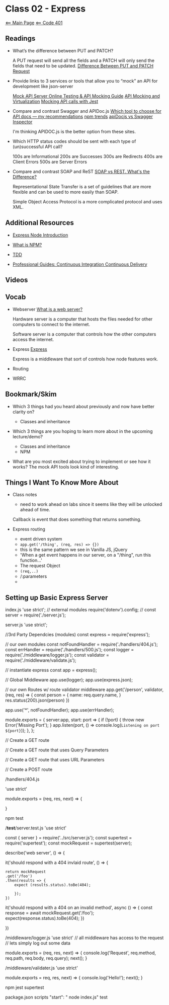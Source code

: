 # Class 02 - Express

[<== Main Page](../README.md)
[<== Code 401](../code401/code401.md)

## Readings

- What’s the difference between PUT and PATCH?

  A PUT request will send all the fields and a PATCH will only send the fields that need to be updated. [Difference Between PUT and PATCH Request](https://www.geeksforgeeks.org/difference-between-put-and-patch-request/)

- Provide links to 3 services or tools that allow you to “mock” an API for development like json-server

  [Mock API Server Online Testing & API Mocking Guide](https://stoplight.io/mock-api-guide/basics/)
  [API Mocking and Virtualization](https://swagger.io/solutions/mocking-and-virtualization/)
  [Mocking API calls with Jest](https://www.loupetestware.com/post/mocking-api-calls-with-jest)

- Compare and contrast Swagger and APIDoc.js [Which tool to choose for API docs — my recommendations](https://idratherbewriting.com/learnapidoc/pubapis_which_tool_to_choose.html) [npm trends](https://www.npmtrends.com/apidoc-vs-apidoc-swagger-vs-swagger) [apiDocjs vs Swagger Inspector](https://stackshare.io/stackups/apidocjs-vs-swagger-inspector)

  I'm thinking APIDOC.js is the better option from these sites.

- Which HTTP status codes should be sent with each type of (un)successful API call?

  100s are Informational
  200s are Successes
  300s are Redirects
  400s are Client Errors
  500s are Server Errors

- Compare and contrast SOAP and ReST [SOAP vs REST. What's the Difference?](https://smartbear.com/blog/soap-vs-rest-whats-the-difference/) 
  
  Representational State Transfer is a set of guidelines that are more flexible and can be used to more easily than SOAP.

  Simple Object Access Protocol is a more complicated protocol and uses XML.
  
## Additional Resources

- [Express Node Introduction](https://developer.mozilla.org/en-US/docs/Learn/Server-side/Express_Nodejs/Introduction)

- [What is NPM?](https://docs.npmjs.com/about-npm)

- [TDD](https://www.agilealliance.org/glossary/tdd/#q=~(infinite~false~filters~(postType~(~'page~'post~'aa_book~'aa_event_session~'aa_experience_report~'aa_glossary~'aa_research_paper~'aa_video)~tags~(~'tdd))~searchTerm~'~sort~false~sortDirection~'asc~page~1))

- [Professional Guides: Continuous Integration Continuous Delivery](https://www.youtube.com/watch?v=xSv_m3KhUO8)

## Videos

## Vocab

- Webserver [What is a web server?](https://developer.mozilla.org/en-US/docs/Learn/Common_questions/What_is_a_web_server) 

  Hardware server is a computer that hosts the files needed for other computers to connect to the internet.

  Software server is a computer that controls how the other computers access the internet.

- Express [Express](https://expressjs.com/) 

  Express is a middleware that sort of controls how node features work.

- Routing

- WRRC

## Bookmark/Skim

- Which 3 things had you heard about previously and now have better clarity on?

  - Classes and inheritance


- Which 3 things are you hoping to learn more about in the upcoming lecture/demo?

  - Classes and inheritance
  - NPM

- What are you most excited about trying to implement or see how it works? 
    The mock API tools look kind of interesting.


## Things I Want To Know More About

- Class notes

  - need to work ahead on labs since it seems like they will be unlocked ahead of time.

  Callback is event that does something that returns something. 

- Express routing

  - event driven system
  - `app.get('/thing', (req, res) => {})`
  - this is the same pattern we see in Vanilla JS, jQuery
  - 'When a get event happens in our server, on a "/thing", run this function...'
  - The request Object
  - `(req,..)`
  - /:parameters
  - 



## Setting up Basic Express Server

index.js
'use strict';
// external modules
require('dotenv').config;
// const server = require('./server.js');


server.js
'use strict';

//3rd Party Dependcies (modules)
const express = require('express');

// our own modules
const notFoundHandler = require('./handlers/404.js');
const errHandler = require('./handlers/500.js');
const logger = require('./middleware/logger.js');
const validator = require('./middleware/validate.js');

// instantiate express
const app = express();


// Global Middleware
app.use(logger);
app.use(express.json);

// our own Routes w/ route validator middleware
app.get('/person', validator, (req, res) => {
    const person = {
        name: req.query.name,
    }
    res.status(200).json(person)
})

app.use('*', notFoundHandler);
app.use(errHandler);

module.exports = {
    server:app,
    start: port => {
        if (!port) { throw new Error('Missing Port'); }
        app.listen(port, () => console.log(`Listening on port ${port}`));
    },
};

// Create a GET route

// Create a GET route that uses Query Parameters

// Create a GET route that uses URL Parameters

// Create a POST route


/handlers/404.js

'use strict'

module.exports = (req, res, next) => {

}


npm test

/__test__/server.test.js
'use strict'

const { server } = require('../src/server.js');
const supertest = require('supertest');
const mockRequest = supertest(server);

describe('web server', () => {
  
  it('should respond with a 404 invlaid route', () => {

    return mockRequest
    .get('/foo')
    .then(results => {
        expect (results.status).toBe(404);

        });
    })
  

  it('should respond with a 404 on an invalid method', async () => {
      const response = await mockRequest.get('/foo');
      expect(response.status).toBe(404);
  })

})



/middleware/logger.js
'use strict'
// all middleware has access to the request
// lets simply log out some data

module.exports = (req, res, next) => {
    console.log('Request', req.method, req.path, req.body, req.query);
    next();
}

/middleware/validater.js
'use strict'

module.exports = req, res, next) => {
    console.log('Hello!');
    next();
}

npm jest supertest

package.json
scripts "start": " node index.js"
test